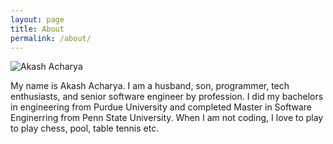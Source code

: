 ```yaml
---
layout: page
title: About
permalink: /about/
---
```


![Akash Acharya](https://avatars.githubusercontent.com/u/5743608?v=4)

My name is Akash Acharya. I am a husband, son, programmer, tech enthusiasts, and senior software engineer by profession. I did my bachelors in engineering from Purdue University and completed Master in Software Enginerring from Penn State University. When I am not coding, I love to play to play chess, pool, table tennis etc.


[jekyll-organization]: https://github.com/anachary
